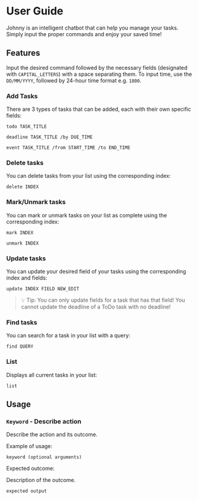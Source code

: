# User Guide
Johnny is an intelligent chatbot that can help you manage your tasks. Simply input
the proper commands and enjoy your saved time!

## Features 
Input the desired command followed by the necessary fields 
(designated with `CAPITAL_LETTERS`) with a space separating them. 
To input time, use the `DD/MM/YYYY`, followed by 24-hour time format e.g. `1800`.



### Add Tasks 
There are 3 types of tasks that can be added, each with their own specific fields:

`todo TASK_TITLE`

`deadline TASK_TITLE /by DUE_TIME`

`event TASK_TITLE /from START_TIME /to END_TIME`

### Delete tasks
You can delete tasks from your list using the corresponding index:

`delete INDEX`

### Mark/Unmark tasks
You can mark or unmark tasks on your list as complete using the corresponding index:

`mark INDEX`

`unmark INDEX`

### Update tasks
You can update your desired field of your tasks using the corresponding index and fields:

`update INDEX FIELD NEW_EDIT`

> 💡 Tip: You can only update fields for a task that has that field! You cannot update the deadline of
>  a ToDo task with no deadline!

### Find tasks
You can search for a task in your list with a query:

`find QUERY`

### List
Displays all current tasks in your list:

`list`

## Usage

### `Keyword` - Describe action

Describe the action and its outcome.

Example of usage: 

`keyword (optional arguments)`

Expected outcome:

Description of the outcome.

```
expected output
```
